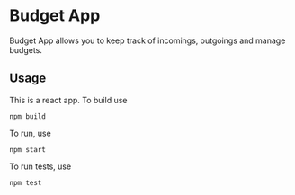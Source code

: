 # Budget App

Budget App allows you to keep track of incomings, outgoings and manage budgets.

## Usage

This is a react app. To build use 
 
```npm build```

To run, use

```npm start```

To run tests, use

```npm test```